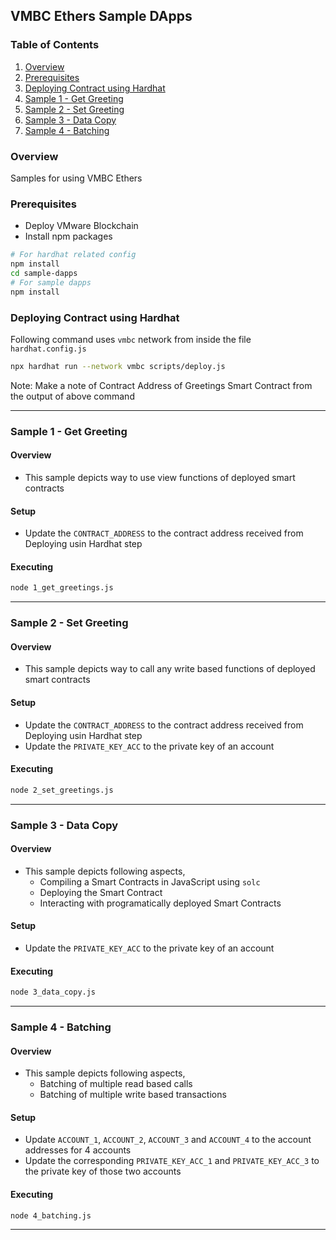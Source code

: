 ## VMBC Ethers Sample DApps

### Table of Contents
1. [Overview](#overview)
2. [Prerequisites](#prerequisites)
3. [Deploying Contract using Hardhat](#deploying-contract-using-hardhat)
4. [Sample 1 - Get Greeting](#sample-1---get-greeting)
5. [Sample 2 - Set Greeting](#sample-2---set-greeting)
6. [Sample 3 - Data Copy](#sample-3---data-copy)
7. [Sample 4 - Batching](#sample-4---batching)

### Overview
Samples for using VMBC Ethers

### Prerequisites
* Deploy VMware Blockchain
* Install npm packages
```sh
# For hardhat related config
npm install
cd sample-dapps
# For sample dapps
npm install
```

### Deploying Contract using Hardhat
Following command uses `vmbc` network from inside the file `hardhat.config.js`
```sh
npx hardhat run --network vmbc scripts/deploy.js
```
Note: Make a note of Contract Address of Greetings Smart Contract from the output of above command

---

### Sample 1 - Get Greeting
#### Overview
* This sample depicts way to use view functions of deployed smart contracts
#### Setup
* Update the `CONTRACT_ADDRESS` to the contract address received from Deploying usin Hardhat step
#### Executing
```sh
node 1_get_greetings.js
```

---

### Sample 2 - Set Greeting
#### Overview
* This sample depicts way to call any write based functions of deployed smart contracts
#### Setup
* Update the `CONTRACT_ADDRESS` to the contract address received from Deploying usin Hardhat step
* Update the `PRIVATE_KEY_ACC` to the private key of an account
#### Executing
```sh
node 2_set_greetings.js
```

---

### Sample 3 - Data Copy
#### Overview
* This sample depicts following aspects,
  * Compiling a Smart Contracts in JavaScript using `solc`
  * Deploying the Smart Contract
  * Interacting with programatically deployed Smart Contracts
#### Setup
* Update the `PRIVATE_KEY_ACC` to the private key of an account
#### Executing
```sh
node 3_data_copy.js
```

---

### Sample 4 - Batching
#### Overview
* This sample depicts following aspects,
  * Batching of multiple read based calls
  * Batching of multiple write based transactions
#### Setup
* Update `ACCOUNT_1`, `ACCOUNT_2`, `ACCOUNT_3` and `ACCOUNT_4` to the account addresses for 4 accounts 
* Update the corresponding `PRIVATE_KEY_ACC_1` and `PRIVATE_KEY_ACC_3` to the private key of those two accounts
#### Executing
```sh
node 4_batching.js
```

---